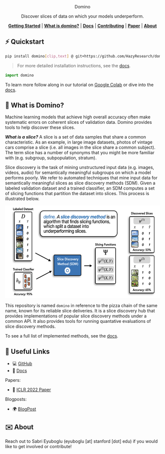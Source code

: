 
<div align="center">
    <!---
    <img src="docs/assets/banner.png" height=150 alt="banner"/>
    -->
Domino 

<!---
![GitHub Workflow Status](https://img.shields.io/github/workflow/status/HazyResearch/domino/CI)
![GitHub](https://img.shields.io/github/license/HazyResearch/domino)
[![Documentation Status](https://readthedocs.org/projects/dcbench/badge/?version=latest)](https://dcbench.readthedocs.io/en/latest/?badge=latest)
[![pre-commit](https://img.shields.io/badge/pre--commit-enabled-brightgreen?logo=pre-commit&logoColor=white)](https://github.com/pre-commit/pre-commit)
[![PyPI - Python Version](https://img.shields.io/pypi/pyversions/dcbench)](https://pypi.org/project/dcbench/)
[![codecov](https://codecov.io/gh/HazyResearch/domino/branch/main/graph/badge.svg?token=MOLQYUSYQU)](https://codecov.io/gh/HazyResearch/domino)
-->
Discover slices of data on which your models underperform. 

[**Getting Started**](#%EF%B8%8F-quickstart)
| [**What is domino?**](#-what-is-domino)
| [**Docs**](https://domino-slice.readthedocs.io/en/latest/index.html)
| [**Contributing**](CONTRIBUTING.md)
| [**Paper**](https://arxiv.org/abs/2203.14960.pdf)
| [**About**](#%EF%B8%8F-about)
</div>




## ⚡️ Quickstart

```bash
pip install domino[clip,text] @ git+https://github.com/HazyResearch/domino@main 
```
> For more detailed installation instructions, see the [docs](https://domino-slice.readthedocs.io/en/latest/intro.html).

```python
import domino
```

To learn more follow along in our tutorial on [Google Colab](https://colab.research.google.com/github/HazyResearch/domino/blob/main/examples/01_intro.ipynb) or dive into the [docs](https://domino-slice.readthedocs.io/en/latest/intro.html). 


## 🍕 What is Domino?

Machine learning models that achieve high overall accuracy often make systematic errors on coherent slices of validation data. Domino provides tools to help discover these slices.

***What is a slice?***  A slice is a set of data samples that share a common characteristic. As an example, in large image datasets, photos of vintage cars comprise a slice (i.e. all images in the slice share a common subject). The term slice has a number of synonyms  that you might be more familiar with (e.g. subgroup, subpopulation, stratum).

Slice discovery is the task of mining unstructured input data (e.g. images, videos, audio) for semantically meaningful subgroups on which a model performs poorly. We refer to automated techniques that mine input data for semantically meaningful slices as slice discovery methods (SDM). Given a labeled validation dataset and a trained classifier, an SDM computes a set of slicing functions that partition the dataset into slices. This process is illustrated below. 

<img src="docs/assets/slice_discovery.png" height="300px"/>

This repository is named `domino` in reference to the pizza chain of the same name, known for its reliable slice deliveries. It is a slice discovery hub that provides implementations of popular slice discovery methods under a common API. It also provides tools for running quantative evaluations of slice discovery methods. 

To see a full list of implemented methods, see the [docs](https://domino-slice.readthedocs.io/en/latest/apidocs/index.html). 
## 🔗 Useful Links
- 💻 [GitHub](https://github.com/HazyResearch/domino)
- 📘 [Docs](https://domino-slice.readthedocs.io/en/latest/)

Papers:
- 📄 [ICLR 2022 Paper](https://arxiv.org/abs/2203.14960)

Blogposts:
- 🌍 [BlogPost]()



## ✉️ About
Reach out to Sabri Eyuboglu (eyuboglu [at] stanford [dot] edu) if you would like to get involved or contribute!
